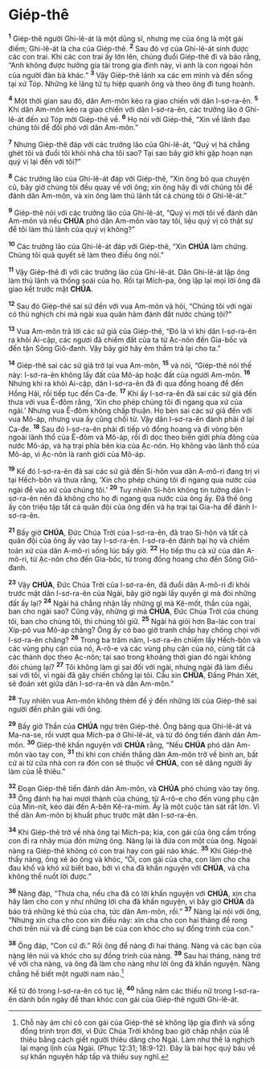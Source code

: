 # Giép-thê
<sup><b>1</b></sup> Giép-thê người Ghi-lê-át là một dũng sĩ, nhưng mẹ của ông là một gái điếm; Ghi-lê-át là cha của Giép-thê. <sup><b>2</b></sup> Sau đó vợ của Ghi-lê-át sinh được các con trai. Khi các con trai ấy lớn lên, chúng đuổi Giép-thê đi và bảo rằng, “Anh không được hưởng gia tài trong gia đình này, vì anh là con ngoại hôn của người đàn bà khác.” <sup><b>3</b></sup> Vậy Giép-thê lánh xa các em mình và đến sống tại xứ Tóp. Những kẻ lãng tử tụ hiệp quanh ông và theo ông đi tung hoành.

<sup><b>4</b></sup> Một thời gian sau đó, dân Am-môn kéo ra giao chiến với dân I-sơ-ra-ên. <sup><b>5</b></sup> Khi dân Am-môn kéo ra giao chiến với dân I-sơ-ra-ên, các trưởng lão ở Ghi-lê-át đến xứ Tóp mời Giép-thê về. <sup><b>6</b></sup> Họ nói với Giép-thê, “Xin về lãnh đạo chúng tôi để đối phó với dân Am-môn.”

<sup><b>7</b></sup> Nhưng Giép-thê đáp với các trưởng lão của Ghi-lê-át, “Quý vị há chẳng ghét tôi và đuổi tôi khỏi nhà cha tôi sao? Tại sao bây giờ khi gặp hoạn nạn quý vị lại đến với tôi?”

<sup><b>8</b></sup> Các trưởng lão của Ghi-lê-át đáp với Giép-thê, “Xin ông bỏ qua chuyện cũ, bây giờ chúng tôi đều quay về với ông; xin ông hãy đi với chúng tôi để đánh dân Am-môn, và xin ông làm thủ lãnh tất cả chúng tôi ở Ghi-lê-át.”

<sup><b>9</b></sup> Giép-thê nói với các trưởng lão của Ghi-lê-át, “Quý vị mời tôi về đánh dân Am-môn và nếu **CHÚA** phó dân Am-môn vào tay tôi, liệu quý vị có thật sự để tôi làm thủ lãnh của quý vị không?”

<sup><b>10</b></sup> Các trưởng lão của Ghi-lê-át đáp với Giép-thê, “Xin **CHÚA** làm chứng. Chúng tôi quả quyết sẽ làm theo điều ông nói.”

<sup><b>11</b></sup> Vậy Giép-thê đi với các trưởng lão của Ghi-lê-át. Dân Ghi-lê-át lập ông làm thủ lãnh và thống soái của họ. Rồi tại Mích-pa, ông lặp lại mọi lời ông đã giao kết trước mặt **CHÚA**.

<sup><b>12</b></sup> Sau đó Giép-thê sai sứ đến với vua Am-môn và hỏi, “Chúng tôi với ngài có thù nghịch chi mà ngài xua quân hãm đánh đất nước chúng tôi?”

<sup><b>13</b></sup> Vua Am-môn trả lời các sứ giả của Giép-thê, “Đó là vì khi dân I-sơ-ra-ên ra khỏi Ai-cập, các ngươi đã chiếm đất của ta từ Ạc-nôn đến Gia-bốc và đến tận Sông Giô-đanh. Vậy bây giờ hãy êm thắm trả lại cho ta.”

<sup><b>14</b></sup> Giép-thê sai các sứ giả trở lại vua Am-môn, <sup><b>15</b></sup> và nói, “Giép-thê nói thế này: I-sơ-ra-ên không lấy đất của Mô-áp hoặc đất của người Am-môn. <sup><b>16</b></sup> Nhưng khi ra khỏi Ai-cập, dân I-sơ-ra-ên đã đi qua đồng hoang để đến Hồng Hải, rồi tiếp tục đến Ca-đe. <sup><b>17</b></sup> Khi ấy I-sơ-ra-ên đã sai các sứ giả đến thưa với vua Ê-đôm rằng, ‘Xin cho phép chúng tôi đi ngang qua xứ của ngài.’ Nhưng vua Ê-đôm không chấp thuận. Họ bèn sai các sứ giả đến với vua Mô-áp, nhưng vua ấy cũng chối từ. Vậy dân I-sơ-ra-ên đành phải ở lại Ca-đe. <sup><b>18</b></sup> Sau đó I-sơ-ra-ên phải đi tiếp vô đồng hoang và đi vòng bên ngoài lãnh thổ của Ê-đôm và Mô-áp, rồi đi dọc theo biên giới phía đông của nước Mô-áp, và hạ trại phía bên kia của Ạc-nôn. Họ không vào lãnh thổ của Mô-áp, vì Ạc-nôn là ranh giới của Mô-áp.

<sup><b>19</b></sup> Kế đó I-sơ-ra-ên đã sai các sứ giả đến Si-hôn vua dân A-mô-ri đang trị vì tại Hếch-bôn và thưa rằng, ‘Xin cho phép chúng tôi đi ngang qua nước của ngài để vào xứ của chúng tôi.’ <sup><b>20</b></sup> Tuy nhiên Si-hôn không tin tưởng dân I-sơ-ra-ên nên đã không cho họ đi ngang qua nước của ông ấy. Đã thế ông ấy còn triệu tập tất cả quân đội của ông đến và hạ trại tại Gia-ha để đánh I-sơ-ra-ên.

<sup><b>21</b></sup> Bấy giờ **CHÚA**, Đức Chúa Trời của I-sơ-ra-ên, đã trao Si-hôn và tất cả quân đội của ông ấy vào tay I-sơ-ra-ên. I-sơ-ra-ên đánh bại họ và chiếm toàn xứ của dân A-mô-ri sống lúc bấy giờ. <sup><b>22</b></sup> Họ tiếp thu cả xứ của dân A-mô-ri, từ Ạc-nôn cho đến Gia-bốc, từ trong đồng hoang cho đến Sông Giô-đanh.

<sup><b>23</b></sup> Vậy **CHÚA**, Đức Chúa Trời của I-sơ-ra-ên, đã đuổi dân A-mô-ri đi khỏi trước mặt dân I-sơ-ra-ên của Ngài, bây giờ ngài lấy quyền gì mà đòi những đất ấy lại? <sup><b>24</b></sup> Ngài há chẳng nhận lấy những gì mà Kê-mốt, thần của ngài, ban cho ngài sao? Cũng vậy, những gì mà **CHÚA**, Đức Chúa Trời của chúng tôi, ban cho chúng tôi, thì chúng tôi giữ. <sup><b>25</b></sup> Ngài há giỏi hơn Ba-lác con trai Xíp-pô vua Mô-áp chăng? Ông ấy có bao giờ tranh chấp hay chống chọi với I-sơ-ra-ên chăng? <sup><b>26</b></sup> Trong ba trăm năm, I-sơ-ra-ên chiếm lấy Hếch-bôn và các vùng phụ cận của nó, A-rô-e và các vùng phụ cận của nó, cùng tất cả các thành dọc theo Ạc-nôn; tại sao trong khoảng thời gian đó ngài không đòi chúng lại? <sup><b>27</b></sup> Tôi không làm gì sai đối với ngài, nhưng ngài đã làm điều sai với tôi, vì ngài đã gây chiến chống lại tôi. Cầu xin **CHÚA**, Đấng Phán Xét, sẽ đoán xét giữa dân I-sơ-ra-ên và dân Am-môn.”

<sup><b>28</b></sup> Tuy nhiên vua Am-môn không thèm để ý đến những lời của Giép-thê sai người đến phân giải với ông.

<sup><b>29</b></sup> Bấy giờ Thần của **CHÚA** ngự trên Giép-thê. Ông băng qua Ghi-lê-át và Ma-na-se, rồi vượt qua Mích-pa ở Ghi-lê-át, và từ đó ông tiến đánh dân Am-môn. <sup><b>30</b></sup> Giép-thê khấn nguyện với **CHÚA** rằng, “Nếu **CHÚA** phó dân Am-môn vào tay con, <sup><b>31</b></sup> thì khi con chiến thắng dân Am-môn trở về bình an, bất cứ ai từ cửa nhà con ra đón con sẽ thuộc về **CHÚA**, con sẽ dâng người ấy làm của lễ thiêu.”

<sup><b>32</b></sup> Đoạn Giép-thê tiến đánh dân Am-môn, và **CHÚA** phó chúng vào tay ông. <sup><b>33</b></sup> Ông đánh hạ hai mươi thành của chúng, từ A-rô-e cho đến vùng phụ cận của Min-nít, kéo dài đến A-bên Kê-ra-mim. Ấy là một cuộc tàn sát rất lớn. Vì thế dân Am-môn bị khuất phục trước mặt dân I-sơ-ra-ên.

<sup><b>34</b></sup> Khi Giép-thê trở về nhà ông tại Mích-pa; kìa, con gái của ông cầm trống con đi ra nhảy múa đón mừng ông. Nàng lại là đứa con một của ông. Ngoài nàng ra Giép-thê không có con trai hay con gái nào khác. <sup><b>35</b></sup> Khi Giép-thê thấy nàng, ông xé áo ông và khóc, “Ôi, con gái của cha, con làm cho cha đau khổ và khó xử biết bao, bởi vì cha đã khấn nguyện với **CHÚA**, và cha không thể nuốt lời được.”

<sup><b>36</b></sup> Nàng đáp, “Thưa cha, nếu cha đã có lời khấn nguyện với **CHÚA**, xin cha hãy làm cho con y như những lời cha đã khấn nguyện, vì bây giờ **CHÚA** đã báo trả những kẻ thù của cha, tức dân Am-môn, rồi.” <sup><b>37</b></sup> Nàng lại nói với ông, “Nhưng xin cha cho con xin điều này: xin cha cho con hai tháng để rong chơi trên núi và để cùng bạn bè của con khóc cho sự đồng trinh của con.”

<sup><b>38</b></sup> Ông đáp, “Con cứ đi.” Rồi ông để nàng đi hai tháng. Nàng và các bạn của nàng lên núi và khóc cho sự đồng trinh của nàng. <sup><b>39</b></sup> Sau hai tháng, nàng trở về với cha nàng, và ông đã làm cho nàng như lời ông đã khấn nguyện. Nàng chẳng hề biết một người nam nào.[^1-e43a77c6-bc77-49c2-bf20-a009180da01a]

Kể từ đó trong I-sơ-ra-ên có tục lệ, <sup><b>40</b></sup> hằng năm các thiếu nữ trong I-sơ-ra-ên dành bốn ngày để than khóc con gái của Giép-thê người Ghi-lê-át.

[^1-e43a77c6-bc77-49c2-bf20-a009180da01a]: Chỗ này ám chỉ cô con gái của Giép-thê sẽ không lập gia đình và sống đồng trinh trọn đời, vì Đức Chúa Trời không bao giờ chấp nhận của lễ thiêu bằng cách giết người thiêu dâng cho Ngài. Làm như thế là nghịch lại mạng lịnh của Ngài. (Phục 12:31; 18:9-12). Đây là bài học quý báu về sự khấn nguyện hấp tấp và thiếu suy nghĩ.